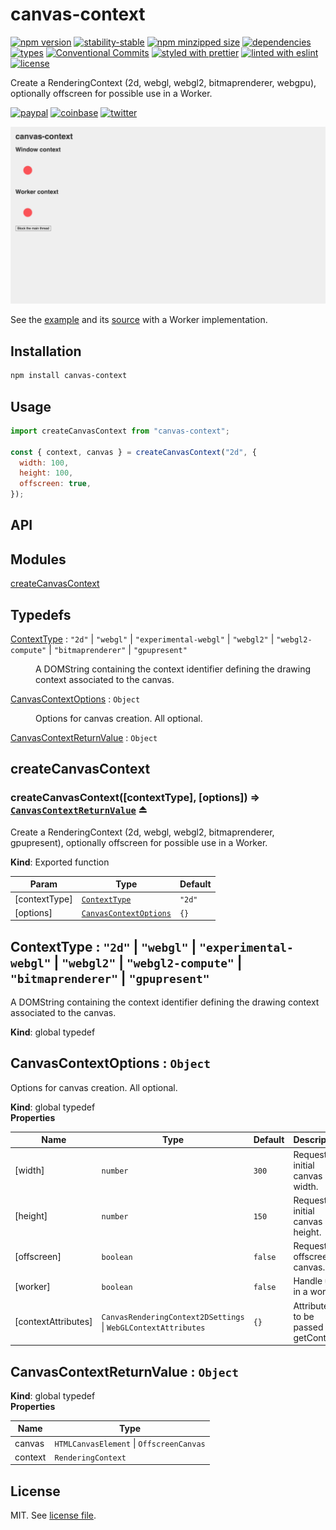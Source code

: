 # canvas-context

[![npm version](https://img.shields.io/npm/v/canvas-context)](https://www.npmjs.com/package/canvas-context)
[![stability-stable](https://img.shields.io/badge/stability-stable-green.svg)](https://www.npmjs.com/package/canvas-context)
[![npm minzipped size](https://img.shields.io/bundlephobia/minzip/canvas-context)](https://bundlephobia.com/package/canvas-context)
[![dependencies](https://img.shields.io/librariesio/release/npm/canvas-context)](https://github.com/dmnsgn/canvas-context/blob/master/package.json)
[![types](https://img.shields.io/npm/types/canvas-context)](https://github.com/microsoft/TypeScript)
[![Conventional Commits](https://img.shields.io/badge/Conventional%20Commits-1.0.0-fa6673.svg)](https://conventionalcommits.org)
[![styled with prettier](https://img.shields.io/badge/styled_with-Prettier-f8bc45.svg?logo=prettier)](https://github.com/prettier/prettier)
[![linted with eslint](https://img.shields.io/badge/linted_with-ES_Lint-4B32C3.svg?logo=eslint)](https://github.com/eslint/eslint)
[![license](https://img.shields.io/github/license/dmnsgn/canvas-context)](https://github.com/dmnsgn/canvas-context/blob/master/LICENSE)

Create a RenderingContext (2d, webgl, webgl2, bitmaprenderer, webgpu), optionally offscreen for possible use in a Worker.

[![paypal](https://img.shields.io/badge/donate-paypal-informational?logo=paypal)](https://paypal.me/dmnsgn)
[![coinbase](https://img.shields.io/badge/donate-coinbase-informational?logo=coinbase)](https://commerce.coinbase.com/checkout/56cbdf28-e323-48d8-9c98-7019e72c97f3)
[![twitter](https://img.shields.io/twitter/follow/dmnsgn?style=social)](https://twitter.com/dmnsgn)

![](https://raw.githubusercontent.com/dmnsgn/canvas-context/master/screenshot.gif)

See the [example](https://dmnsgn.github.io/canvas-context/) and its [source](index.html) with a Worker implementation.

## Installation

```bash
npm install canvas-context
```

## Usage

```js
import createCanvasContext from "canvas-context";

const { context, canvas } = createCanvasContext("2d", {
  width: 100,
  height: 100,
  offscreen: true,
});
```

## API

<!-- api-start -->

## Modules

<dl>
<dt><a href="#module_createCanvasContext">createCanvasContext</a></dt>
<dd></dd>
</dl>

## Typedefs

<dl>
<dt><a href="#ContextType">ContextType</a> : <code>&quot;2d&quot;</code> | <code>&quot;webgl&quot;</code> | <code>&quot;experimental-webgl&quot;</code> | <code>&quot;webgl2&quot;</code> | <code>&quot;webgl2-compute&quot;</code> | <code>&quot;bitmaprenderer&quot;</code> | <code>&quot;gpupresent&quot;</code></dt>
<dd><p>A DOMString containing the context identifier defining the drawing context associated to the canvas.</p>
</dd>
<dt><a href="#CanvasContextOptions">CanvasContextOptions</a> : <code>Object</code></dt>
<dd><p>Options for canvas creation. All optional.</p>
</dd>
<dt><a href="#CanvasContextReturnValue">CanvasContextReturnValue</a> : <code>Object</code></dt>
<dd></dd>
</dl>

<a name="module_createCanvasContext"></a>

## createCanvasContext

<a name="exp_module_createCanvasContext--createCanvasContext"></a>

### createCanvasContext([contextType], [options]) ⇒ [<code>CanvasContextReturnValue</code>](#CanvasContextReturnValue) ⏏

Create a RenderingContext (2d, webgl, webgl2, bitmaprenderer, gpupresent), optionally offscreen for possible use in a Worker.

**Kind**: Exported function

| Param         | Type                                                       | Default                     |
| ------------- | ---------------------------------------------------------- | --------------------------- |
| [contextType] | [<code>ContextType</code>](#ContextType)                   | <code>&quot;2d&quot;</code> |
| [options]     | [<code>CanvasContextOptions</code>](#CanvasContextOptions) | <code>{}</code>             |

<a name="ContextType"></a>

## ContextType : <code>&quot;2d&quot;</code> \| <code>&quot;webgl&quot;</code> \| <code>&quot;experimental-webgl&quot;</code> \| <code>&quot;webgl2&quot;</code> \| <code>&quot;webgl2-compute&quot;</code> \| <code>&quot;bitmaprenderer&quot;</code> \| <code>&quot;gpupresent&quot;</code>

A DOMString containing the context identifier defining the drawing context associated to the canvas.

**Kind**: global typedef  
<a name="CanvasContextOptions"></a>

## CanvasContextOptions : <code>Object</code>

Options for canvas creation. All optional.

**Kind**: global typedef  
**Properties**

| Name                | Type                                                                                 | Default            | Description                            |
| ------------------- | ------------------------------------------------------------------------------------ | ------------------ | -------------------------------------- |
| [width]             | <code>number</code>                                                                  | <code>300</code>   | Request an initial canvas width.       |
| [height]            | <code>number</code>                                                                  | <code>150</code>   | Request an initial canvas height.      |
| [offscreen]         | <code>boolean</code>                                                                 | <code>false</code> | Request an offscreen canvas.           |
| [worker]            | <code>boolean</code>                                                                 | <code>false</code> | Handle use in a worker.                |
| [contextAttributes] | <code>CanvasRenderingContext2DSettings</code> \| <code>WebGLContextAttributes</code> | <code>{}</code>    | Attributes to be passed to getContext. |

<a name="CanvasContextReturnValue"></a>

## CanvasContextReturnValue : <code>Object</code>

**Kind**: global typedef  
**Properties**

| Name    | Type                                                           |
| ------- | -------------------------------------------------------------- |
| canvas  | <code>HTMLCanvasElement</code> \| <code>OffscreenCanvas</code> |
| context | <code>RenderingContext</code>                                  |

<!-- api-end -->

## License

MIT. See [license file](LICENSE.md).

